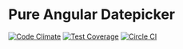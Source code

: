 # Pure Angular Datepicker

[![Code Climate](https://codeclimate.com/github/denislins/pa-datepicker/badges/gpa.svg)](https://codeclimate.com/github/denislins/pa-datepicker)
[![Test Coverage](https://codeclimate.com/github/denislins/pa-datepicker/badges/coverage.svg)](https://codeclimate.com/github/denislins/pa-datepicker)
[![Circle CI](https://circleci.com/gh/denislins/pa-datepicker.svg?style=svg)](https://circleci.com/gh/denislins/pa-datepicker)
